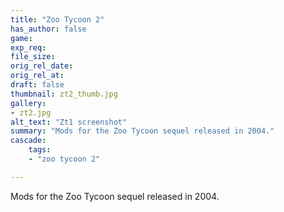 ```yaml
---
title: "Zoo Tycoon 2"
has_author: false
game:
exp_req: 
file_size: 
orig_rel_date:
orig_rel_at:
draft: false
thumbnail: zt2_thumb.jpg
gallery:
- zt2.jpg
alt_text: "Zt1 screenshot"
summary: "Mods for the Zoo Tycoon sequel released in 2004."
cascade:
    tags: 
    - "zoo tycoon 2"

---
```


Mods for the Zoo Tycoon sequel released in 2004.